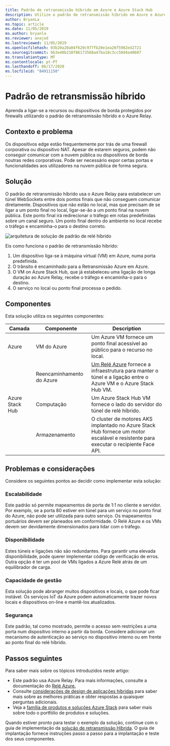 ```yaml
---
title: Padrão de retransmissão híbrido em Azure e Azure Stack Hub
description: Utilize o padrão de retransmissão híbrido em Azure e Azure Stack Hub para ligar aos recursos de borda protegidos por firewalls.
author: BryanLa
ms.topic: article
ms.date: 11/05/2019
ms.author: bryanla
ms.reviewer: anajod
ms.lastreviewed: 11/05/2019
ms.openlocfilehash: 03b20a20a04f620c977fb20e1ea26f5982e42721
ms.sourcegitcommit: bb3e40b210f86173568a47ba18c3cc50d4a40607
ms.translationtype: MT
ms.contentlocale: pt-PT
ms.lasthandoff: 06/17/2020
ms.locfileid: "84911150"
---
```

# <a name="hybrid-relay-pattern"></a>Padrão de retransmissão híbrido

Aprenda a ligar-se a recursos ou dispositivos de borda protegidos por firewalls utilizando o padrão de retransmissão híbrido e o Azure Relay.

## <a name="context-and-problem"></a>Contexto e problema

Os dispositivos edge estão frequentemente por trás de uma firewall corporativa ou dispositivo NAT. Apesar de estarem seguros, podem não conseguir comunicar com a nuvem pública ou dispositivos de borda noutras redes corporativas. Pode ser necessário expor certas portas e funcionalidades aos utilizadores na nuvem pública de forma segura.

## <a name="solution"></a>Solução

O padrão de retransmissão híbrido usa o Azure Relay para estabelecer um túnel WebSockets entre dois pontos finais que não conseguem comunicar diretamente. Dispositivos que não estão no local, mas que precisam de se ligar a um ponto final no local, ligar-se-ão a um ponto final na nuvem pública. Este ponto final irá redirecionar o tráfego em rotas predefinidas sobre um canal seguro. Um ponto final dentro do ambiente no local recebe o tráfego e encaminha-o para o destino correto.

![arquitetura de solução de padrão de relé híbrido](media/pattern-hybrid-relay/solution-architecture.png)

Eis como funciona o padrão de retransmissão híbrido:

1. Um dispositivo liga-se à máquina virtual (VM) em Azure, numa porta predefinida.
2. O trânsito é encaminhado para a Retransmissão Azure em Azure.
3. O VM on Azure Stack Hub, que já estabeleceu uma ligação de longa duração ao Azure Relay, recebe o tráfego e encaminha-o para o destino.
4. O serviço no local ou ponto final processa o pedido.

## <a name="components"></a>Componentes

Esta solução utiliza os seguintes componentes:

| Camada | Componente | Description |
|----------|-----------|-------------|
| Azure | VM do Azure | Um Azure VM fornece um ponto final acessível ao público para o recurso no local. |
| | Reencaminhamento do Azure | [Um Relé Azure](/azure/azure-relay/) fornece a infraestrutura para manter o túnel e a ligação entre o Azure VM e o Azure Stack Hub VM.|
| Azure Stack Hub | Computação | Um Azure Stack Hub VM fornece o lado do servidor do túnel de relé híbrido. |
| | Armazenamento | O cluster de motores AKS implantado no Azure Stack Hub fornece um motor escalável e resistente para executar o recipiente Face API.|

## <a name="issues-and-considerations"></a>Problemas e considerações

Considere os seguintes pontos ao decidir como implementar esta solução:

### <a name="scalability"></a>Escalabilidade

Este padrão só permite mapeamentos de porta de 1:1 no cliente e servidor. Por exemplo, se a porta 80 estiver em túnel para um serviço no ponto final do Azure, não pode ser utilizada para outro serviço. Os mapeamentos portuários devem ser planeados em conformidade. O Relé Azure e os VMs devem ser devidamente dimensionados para lidar com o tráfego.

### <a name="availability"></a>Disponibilidade

Estes túneis e ligações não são redundantes. Para garantir uma elevada disponibilidade, pode querer implementar código de verificação de erros. Outra opção é ter um pool de VMs ligados a Azure Relé atrás de um equilibrador de carga.

### <a name="manageability"></a>Capacidade de gestão

Esta solução pode abranger muitos dispositivos e locais, o que pode ficar instável. Os serviços IoT da Azure podem automaticamente trazer novos locais e dispositivos on-line e mantê-los atualizados.

### <a name="security"></a>Segurança

Este padrão, tal como mostrado, permite o acesso sem restrições a uma porta num dispositivo interno a partir da borda. Considere adicionar um mecanismo de autenticação ao serviço no dispositivo interno ou em frente ao ponto final do relé híbrido.

## <a name="next-steps"></a>Passos seguintes

Para saber mais sobre os tópicos introduzidos neste artigo:

- Este padrão usa Azure Relay. Para mais informações, consulte a documentação do [Relé Azure.](/azure/azure-relay/)
- Consulte [considerações de design de aplicações híbridas](overview-app-design-considerations.md) para saber mais sobre as melhores práticas e obter respostas a quaisquer perguntas adicionais.
- Veja a [família de produtos e soluções Azure Stack](/azure-stack) para saber mais sobre todo o portfólio de produtos e soluções.

Quando estiver pronto para testar o exemplo da solução, continue com o guia de implementação da [solução de retransmissão Híbrida](https://aka.ms/hybridrelaydeployment). O guia de implantação fornece instruções passo a passo para a implantação e teste dos seus componentes.